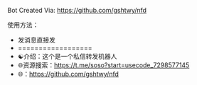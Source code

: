 Bot Created Via: https://github.com/gshtwy/nfd

使用方法：

- 发消息直接发
- ==================
- ☯️介绍：这个是一个私信转发机器人 
- 🌐资源搜索：https://t.me/soso?start=usecode_7298577145
- 🌐：https://github.com/gshtwy/nfd